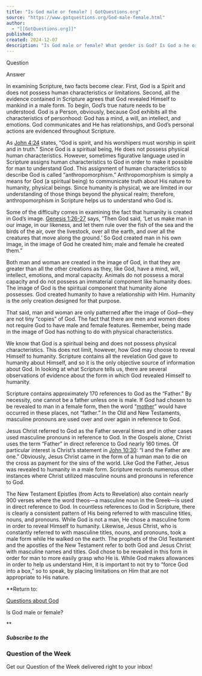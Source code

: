 ```yaml
---
title: "Is God male or female? | GotQuestions.org"
source: "https://www.gotquestions.org/God-male-female.html"
author:
  - "[[GotQuestions.org]]"
published:
created: 2024-12-07
description: "Is God male or female? What gender is God? Is God a he or she? Is God a man or woman? Why does God always speak of Himself as a male?"
---
```

Question

Answer

In examining Scripture, two facts become clear. First, God is a Spirit and does not possess human characteristics or limitations. Second, all the evidence contained in Scripture agrees that God revealed Himself to mankind in a male form. To begin, God’s true nature needs to be understood. God is a Person, obviously, because God exhibits all the characteristics of personhood: God has a mind, a will, an intellect, and emotions. God communicates and He has relationships, and God’s personal actions are evidenced throughout Scripture.

As [John 4:24](https://www.bibleref.com/John/4/John-4-24.html) states, “God is spirit, and his worshipers must worship in spirit and in truth.” Since God is a spiritual being, He does not possess physical human characteristics. However, sometimes figurative language used in Scripture assigns human characteristics to God in order to make it possible for man to understand God. This assignment of human characteristics to describe God is called “anthropomorphism.” Anthropomorphism is simply a means for God (a spiritual being) to communicate truth about His nature to humanity, physical beings. Since humanity is physical, we are limited in our understanding of those things beyond the physical realm; therefore, anthropomorphism in Scripture helps us to understand who God is.

Some of the difficulty comes in examining the fact that humanity is created in God’s image. [Genesis 1:26-27](https://www.bibleref.com/Genesis/1/Genesis-1-26.html) says, “Then God said, ‘Let us make man in our image, in our likeness, and let them rule over the fish of the sea and the birds of the air, over the livestock, over all the earth, and over all the creatures that move along the ground.’ So God created man in his own image, in the image of God he created him; male and female he created them.”

Both man and woman are created in the image of God, in that they are greater than all the other creations as they, like God, have a mind, will, intellect, emotions, and moral capacity. Animals do not possess a moral capacity and do not possess an immaterial component like humanity does. The image of God is the spiritual component that humanity alone possesses. God created humanity to have a relationship with Him. Humanity is the only creation designed for that purpose.

That said, man and woman are only patterned after the image of God—they are not tiny “copies” of God. The fact that there are men and women does not require God to have male and female features. Remember, being made in the image of God has nothing to do with physical characteristics.

We know that God is a spiritual being and does not possess physical characteristics. This does not limit, however, how God may choose to reveal Himself to humanity. Scripture contains all the revelation God gave to humanity about Himself, and so it is the only objective source of information about God. In looking at what Scripture tells us, there are several observations of evidence about the form in which God revealed Himself to humanity.

Scripture contains approximately 170 references to God as the “Father.” By necessity, one cannot be a father unless one is male. If God had chosen to be revealed to man in a female form, then the word “[mother](https://www.gotquestions.org/God-the-mother.html)” would have occurred in these places, not “father.” In the Old and New Testaments, masculine pronouns are used over and over again in reference to God.

Jesus Christ referred to God as the Father several times and in other cases used masculine pronouns in reference to God. In the Gospels alone, Christ uses the term “Father” in direct reference to God nearly 160 times. Of particular interest is Christ’s statement in [John 10:30](https://www.bibleref.com/John/10/John-10-30.html): “I and the Father are one.” Obviously, Jesus Christ came in the form of a human man to die on the cross as payment for the sins of the world. Like God the Father, Jesus was revealed to humanity in a male form. Scripture records numerous other instances where Christ utilized masculine nouns and pronouns in reference to God.

The New Testament Epistles (from Acts to Revelation) also contain nearly 900 verses where the word theos—a masculine noun in the Greek—is used in direct reference to God. In countless references to God in Scripture, there is clearly a consistent pattern of His being referred to with masculine titles, nouns, and pronouns. While God is not a man, He chose a masculine form in order to reveal Himself to humanity. Likewise, Jesus Christ, who is constantly referred to with masculine titles, nouns, and pronouns, took a male form while He walked on the earth. The prophets of the Old Testament and the apostles of the New Testament refer to both God and Jesus Christ with masculine names and titles. God chose to be revealed in this form in order for man to more easily grasp who He is. While God makes allowances in order to help us understand Him, it is important to not try to “force God into a box,” so to speak, by placing limitations on Him that are not appropriate to His nature.

**Return to:

[Questions about God](https://www.gotquestions.org/questions_God.html)

Is God male or female?

**

##### Subscribe to the

### Question of the Week

Get our Question of the Week delivered right to your inbox!